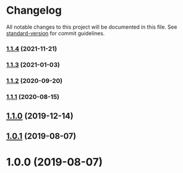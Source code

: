 # Changelog

All notable changes to this project will be documented in this file. See [standard-version](https://github.com/conventional-changelog/standard-version) for commit guidelines.

### [1.1.4](https://github.com/mkolodiy/expandable-node/compare/v1.1.3...v1.1.4) (2021-11-21)

### [1.1.3](https://github.com/mkolodiy/expandable-node/compare/v1.1.2...v1.1.3) (2021-01-03)

### [1.1.2](https://github.com/mkolodiy/expandable-node/compare/v1.1.1...v1.1.2) (2020-09-20)

### [1.1.1](https://github.com/mkolodiy/expandable-node/compare/v1.1.0...v1.1.1) (2020-08-15)

## [1.1.0](https://github.com/mkolodiy/expandable-node/compare/v1.0.1...v1.1.0) (2019-12-14)

<a name="1.0.1"></a>
## [1.0.1](https://github.com/mkolodiy/expandable-node/compare/v1.0.0...v1.0.1) (2019-08-07)



<a name="1.0.0"></a>
# 1.0.0 (2019-08-07)
